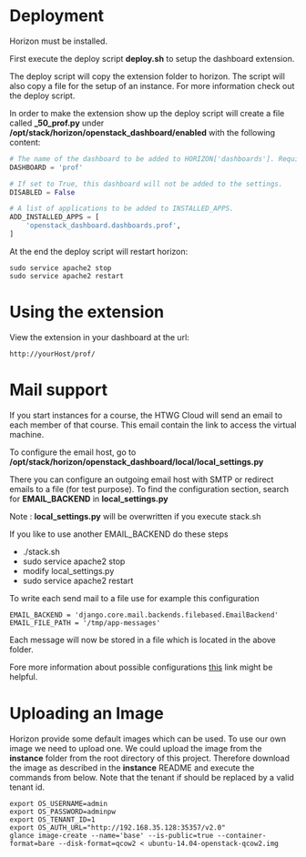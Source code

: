# Deployment

Horizon must be installed.

First execute the deploy script **deploy.sh** to setup the dashboard extension.

The deploy script will copy the extension folder to horizon. The script will
also copy a file for the setup of an instance. For more information check out
the deploy script.

In order to make the extension show up the deploy script will create a file called  **_50_prof.py** under **/opt/stack/horizon/openstack_dashboard/enabled** with the following content:

```python
# The name of the dashboard to be added to HORIZON['dashboards']. Required.
DASHBOARD = 'prof'

# If set to True, this dashboard will not be added to the settings.
DISABLED = False

# A list of applications to be added to INSTALLED_APPS.
ADD_INSTALLED_APPS = [
	'openstack_dashboard.dashboards.prof',
]
```

At the end the deploy script will restart horizon:
```
sudo service apache2 stop
sudo service apache2 restart
```

# Using the extension

View the extension in your dashboard at the url:
```
http://yourHost/prof/
```

# Mail support
If you start instances for a course, the HTWG Cloud will send an email to each member
of that course.
This email contain the link to access the virtual machine.

To configure the email host, go to **/opt/stack/horizon/openstack_dashboard/local/local_settings.py**

There you can configure an outgoing email host with SMTP or redirect emails to a file (for test purpose).
To find the configuration section, search for **EMAIL_BACKEND** in **local_settings.py**

Note : **local_settings.py** will be overwritten if you execute stack.sh

If you like to use another EMAIL_BACKEND do these steps
- ./stack.sh
- sudo service apache2 stop
- modify local_settings.py
- sudo service apache2 restart

To write each send mail to a file use for example this configuration

	EMAIL_BACKEND = 'django.core.mail.backends.filebased.EmailBackend'
	EMAIL_FILE_PATH = '/tmp/app-messages'

Each message will now be stored in a file which is located in the above folder.

Fore more information about possible configurations [this](https://docs.djangoproject.com/en/1.8/topics/email/) link might be helpful.

# Uploading an Image
Horizon provide some default images which can be used. To use our own image we
need to upload one.
We could upload the image from the **instance** folder from the root directory of this project.
Therefore download the image as described in the **instance** README and execute the
commands from below. Note that the tenant if should be replaced by a valid tenant id.
```
export OS_USERNAME=admin
export OS_PASSWORD=adminpw
export OS_TENANT_ID=1
export OS_AUTH_URL="http://192.168.35.128:35357/v2.0"
glance image-create --name='base' --is-public=true --container-format=bare --disk-format=qcow2 < ubuntu-14.04-openstack-qcow2.img
```
